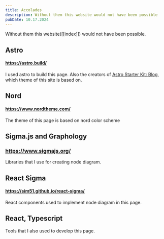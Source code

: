 ```yaml
---
title: Accolades
description: Without them this website would not have been possible
pubDate: 10.17.2024
---
```

Without them this website([[index]]) would not have been possible.

## Astro
#### https://astro.build/
I used astro to build this page. Also the creators of [Astro Starter Kit: Blog](https://github.com/withastro/astro/tree/main/examples/blog), which theme of this site is based on.

## Nord
#### https://www.nordtheme.com/
The theme of this page is based on nord color scheme

## Sigma.js and Graphology
### https://www.sigmajs.org/

Libraries that I use for creating node diagram.

## React Sigma
#### https://sim51.github.io/react-sigma/

React components used to implement node diagram in this page.

## React, Typescript

Tools that I also used to develop this page.

